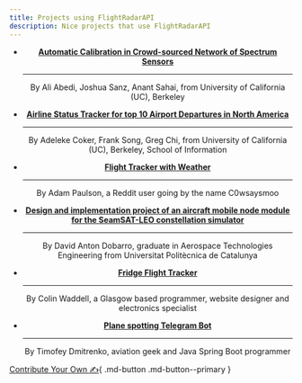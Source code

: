 ```yaml
---
title: Projects using FlightRadarAPI
description: Nice projects that use FlightRadarAPI
---
```


<div class="grid cards" align="center" markdown>

-  [__Automatic Calibration in Crowd-sourced Network of Spectrum Sensors__](https://dl.acm.org/doi/10.1145/3626111.3628187)

    ---

    By Ali Abedi, Joshua Sanz, Anant Sahai, from University of California (UC), Berkeley


-   [__Airline Status Tracker for top 10 Airport Departures in North America__](https://people.ischool.berkeley.edu/~frank.song/flight.html)

    ---

    By Adeleke Coker, Frank Song, Greg Chi, from University of California (UC), Berkeley, School of Information

-   [__Flight Tracker with Weather__](https://magpi.raspberrypi.com/articles/flight-tracker-with-weather)

    ---

     By Adam Paulson, a Reddit user going by the name C0wsaysmoo

-   [__Design and implementation project of an aircraft mobile node module for the SeamSAT-LEO constellation simulator__](https://upcommons.upc.edu/bitstream/handle/2117/394691/TFG.pdf?sequence=2&isAllowed=y)

    ---

    By David Anton Dobarro, graduate in Aerospace Technologies Engineering from Universitat Politècnica de Catalunya

-   [__Fridge Flight Tracker__](https://blog.colinwaddell.com/flight-tracker/)

    ---

    By Colin Waddell, a Glasgow based programmer, website designer and electronics specialist

- [__Plane spotting Telegram Bot__](https://github.com/ViLsonCake/avgeek-telegram-bot)

    ---

    By Timofey Dmitrenko, aviation geek and Java Spring Boot programmer

</div>

[Contribute Your Own :writing_hand:](https://github.com/JeanExtreme002/FlightRadarAPI/edit/main/docs/projects.md){ .md-button .md-button--primary }
